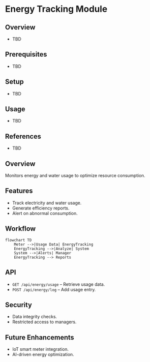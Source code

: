 # Energy Tracking Module

## Overview
- TBD

## Prerequisites
- TBD

## Setup
- TBD

## Usage
- TBD

## References
- TBD


## Overview
Monitors energy and water usage to optimize resource consumption.

## Features
- Track electricity and water usage.  
- Generate efficiency reports.  
- Alert on abnormal consumption.  

## Workflow
```mermaid
flowchart TD
    Meter -->|Usage Data| EnergyTracking
    EnergyTracking -->|Analyze| System
    System -->|Alerts| Manager
    EnergyTracking --> Reports
```

## API
- `GET /api/energy/usage` – Retrieve usage data.  
- `POST /api/energy/log` – Add usage entry.  

## Security
- Data integrity checks.  
- Restricted access to managers.  

## Future Enhancements
- IoT smart meter integration.  
- AI-driven energy optimization.  
